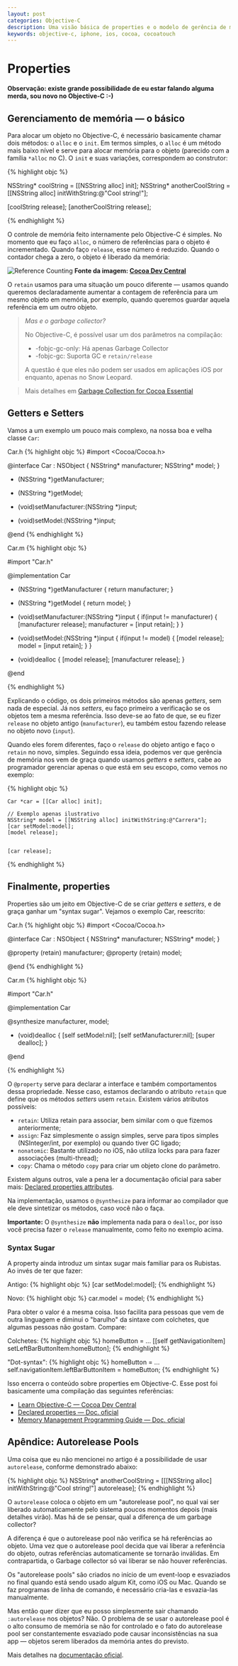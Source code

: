 ```yaml
---
layout: post
categories: Objective-C
description: Uma visão básica de properties e o modelo de gerência de memória em Objective-C.
keywords: objective-c, iphone, ios, cocoa, cocoatouch
---
```


# Properties

**Observação: existe grande possibilidade de eu estar falando alguma merda, sou
novo no Objective-C :-)**

## Gerenciamento de memória &mdash; o básico

Para alocar um objeto no Objective-C, é necessário basicamente
chamar dois métodos: o <code>alloc</code> e o <code>init</code>. Em
termos simples, o <code>alloc</code> é um método mais baixo nível
e serve para alocar memória para o objeto (parecido com a família
<code>*alloc</code> no C). O <code>init</code> e suas variações,
correspondem ao construtor:

{% highlight objc %}

NSString* coolString = [[NSString alloc] init];
NSString* anotherCoolString = [[NSString alloc] 
                                initWithString:@"Cool string!"];

[coolString release];
[anotherCoolString release];


{% endhighlight %}

O controle de memória feito internamente pelo Objective-C é simples. No momento
que eu faço <code>alloc</code>, o número de referências para o objeto
é incrementado. Quando faço <code>release</code>, esse número é reduzido. Quando
o contador chega a zero, o objeto é liberado da memória:

![Reference Counting](/images/posts/properties/refcount.png)
**Fonte da imagem: [Cocoa Dev Central](http://cocoadevcentral.com)**

O <code>retain</code> usamos para uma situação um pouco diferente &mdash; usamos
quando queremos declaradamente aumentar a contagem de referência para um mesmo
objeto em memória, por exemplo, quando queremos guardar aquela referência em um
outro objeto.


> *Mas e o garbage collector?*
> 
> No Objective-C, é possível usar um dos parâmetros na compilação:
> 
> * -fobjc-gc-only: Há apenas Garbage Collector
> * -fobjc-gc: Suporta GC e <code>retain/release</code>
> 
> A questão é que eles não podem ser usados em aplicações iOS por enquanto,
> apenas no Snow Leopard.

> Mais detalhes em [Garbage Collection for Cocoa Essential](http://developer.apple.com/library/mac/#documentation/Cocoa/Conceptual/GarbageCollection/Articles/gcEssentials.html#//apple_ref/doc/uid/TP40002452-SW1)

## Getters e Setters

Vamos a um exemplo um pouco mais complexo, na nossa boa e velha classe
<code>Car</code>:

Car.h
{% highlight objc %}
#import <Cocoa/Cocoa.h>


@interface Car : NSObject 
{
    NSString* manufacturer;
    NSString* model;
}

- (NSString *)getManufacturer;
- (NSString *)getModel;

- (void)setManufacturer:(NSString *)input;
- (void)setModel:(NSString *)input;

@end
{% endhighlight %}


Car.m
{% highlight objc %}


#import "Car.h"


@implementation Car

- (NSString *)getManufacturer
{
    return manufacturer;
}

- (NSString *)getModel
{
    return model;
}

- (void)setManufacturer:(NSString *)input
{
    if(input != manufacturer)
    {
        [manufacturer release];
        manufacturer = [input retain];
    }
}
- (void)setModel:(NSString *)input
{
    if(input != model)
    {
        [model release];
        model = [input retain];
    }
}

- (void)dealloc
{
    [model release];
    [manufacturer release];
}

@end

{% endhighlight %}

Explicando o código, os dois primeiros métodos são apenas
*getters*, sem nada de especial. Já nos *setters*, eu faço primeiro
a verificação se os objetos tem a mesma referência. Isso deve-se
ao fato de que, se eu fizer <code>release</code> no objeto antigo
(<code>manufacturer</code>), eu também estou fazendo release no objeto novo
(<code>input</code>).

Quando eles forem diferentes, faço o <code>release</code> do objeto
antigo e faço o <code>retain</code> no novo, simples. Seguindo essa
ideia, podemos ver que gerência de memória nos vem de graça quando
usamos *getters* e *setters*, cabe ao programador gerenciar apenas o que
está em seu escopo, como vemos no exemplo:

{% highlight objc %}

    Car *car = [[Car alloc] init];

    // Exemplo apenas ilustrativo
    NSString* model = [[NSString alloc] initWithString:@"Carrera"];
    [car setModel:model];
    [model release];


    [car release];

{% endhighlight %}


## Finalmente, properties

Properties são um jeito em Objective-C de se criar *getters* e *setters*,
e de graça ganhar um "syntax sugar". Vejamos o exemplo Car, reescrito:

Car.h
{% highlight objc %}
#import <Cocoa/Cocoa.h>


@interface Car : NSObject 
{
    NSString* manufacturer;
    NSString* model;
}

@property (retain) manufacturer;
@property (retain) model;

@end
{% endhighlight %}


Car.m
{% highlight objc %}

#import "Car.h"

@implementation Car

@synthesize manufacturer, model;

- (void)dealloc
{
    [self setModel:nil];
    [self setManufacturer:nil];
    [super dealloc];
}

@end

{% endhighlight %}

O <code>@property</code> serve para declarar a interface e também
comportamentos dessa propriedade. Nesse caso, estamos declarando o atributo
<code>retain</code> que define que os métodos *setters* usem
<code>retain</code>. Existem vários atributos possíveis:

* <code>retain</code>: Utiliza retain para associar, bem similar com o que
  fizemos anteriormente;
* <code>assign</code>: Faz simplesmente o assign simples, serve para tipos
  simples (NSInteger/int, por exemplo) ou quando tiver GC ligado;
* <code>nonatomic</code>: Bastante utilizado no iOS, não utiliza locks para
  para fazer associações (multi-thread);
* <code>copy</code>: Chama o método <code>copy</code> para criar um objeto clone
  do parâmetro.

Existem alguns outros, vale a pena ler a documentação oficial para saber mais:
[Declared properties attributes](http://developer.apple.com/library/ios/documentation/Cocoa/Conceptual/ObjectiveC/Articles/ocProperties.html#//apple_ref/doc/uid/TP30001163-CH17-SW2).


Na implementação, usamos o <code>@synthesize</code> para informar ao compilador
que ele deve sintetizar os métodos, caso você não o faça.

**Importante:** O <code>@synthesize</code> **não** implementa nada para
o <code>dealloc</code>, por isso você precisa fazer o <code>release</code>
manualmente, como feito no exemplo acima.

### Syntax Sugar

A property ainda introduz um sintax sugar mais familiar para os Rubistas. Ao
invés de ter que fazer:

Antigo:
{% highlight objc %}
    [car setModel:model];
{% endhighlight %}

Novo:
{% highlight objc %}
    car.model = model;
{% endhighlight %}

Para obter o valor é a mesma coisa. Isso facilita para pessoas que vem de outra
linguagem e diminui o "barulho" da sintaxe com colchetes, que algumas pessoas
não gostam. Compare:

Colchetes:
{% highlight objc %}
homeButton = ...
[[self getNavigationItem] setLeftBarButtonItem:homeButton];
{% endhighlight %}

"Dot-syntax":
{% highlight objc %}
homeButton = ...
self.navigationItem.leftBarButtonItem = homeButton;
{% endhighlight %}

Isso encerra o conteúdo sobre properties em Objective-C. Esse post foi
basicamente uma compilação das seguintes referências:

* [Learn Objective-C &mdash; Cocoa Dev Central](http://cocoadevcentral.com/d/learn_objectivec/)
* [Declared properties &mdash; Doc. oficial](http://developer.apple.com/library/ios/documentation/Cocoa/Conceptual/ObjectiveC/Articles/ocProperties.html#//apple_ref/doc/uid/TP30001163-CH17-SW1)
* [Memory Management Programming Guide &mdash; Doc. oficial](http://developer.apple.com/library/mac/#documentation/Cocoa/Conceptual/MemoryMgmt/MemoryMgmt.html#//apple_ref/doc/uid/10000011-SW1)

## Apêndice: Autorelease Pools

Uma coisa que eu não mencionei no artigo é a possibilidade de usar
<code>autorelease</code>, conforme demonstrado abaixo:


{% highlight objc %}
NSString* anotherCoolString = [[[NSString alloc] 
                                initWithString:@"Cool string!"]
                                autorelease];
{% endhighlight %}


O <code>autorelease</code> coloca o objeto em um "autorelease pool", no qual vai
ser liberado automaticamente pelo sistema poucos momentos depois (mais detalhes
virão). Mas há de se pensar, qual a diferença de um garbage collector?

A diferença é que o autorelease pool não verifica se há referências ao
objeto. Uma vez que o autorelease pool decida que vai liberar a referência do 
objeto, outras referências automaticamente se tornarão inválidas. Em
contrapartida, o Garbage collector só vai liberar se não houver referências.

Os "autorelease pools" são criados no início de um event-loop e esvaziados no
final quando está sendo usado algum Kit, como iOS ou Mac. Quando se faz
programas de linha de comando, é necessário cria-las e esvazia-las manualmente.

Mas então quer dizer que eu posso simplesmente sair chamando
<code>:autorelease</code> nos objetos? Não. O problema de se usar o autorelease
pool é o alto consumo de memória se não for controlado e o fato do autorelease
pool ser constantemente esvaziado pode causar inconsistências na sua app &mdash;
objetos serem liberados da memória antes do previsto.

Mais detalhes na [documentação oficial](http://developer.apple.com/library/mac/#documentation/cocoa/Conceptual/MemoryMgmt/Articles/mmAutoreleasePools.html).
